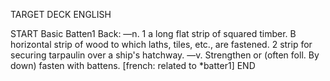 TARGET DECK
ENGLISH

START
Basic
Batten1
Back: —n. 1 a long flat strip of squared timber. B horizontal strip of wood to which laths, tiles, etc., are fastened. 2 strip for securing tarpaulin over a ship's hatchway. —v. Strengthen or (often foll. By down) fasten with battens. [french: related to *batter1]
END
